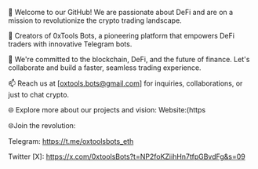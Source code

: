 🚀 Welcome to our GitHub! We are passionate about DeFi and are on a mission to revolutionize the crypto trading landscape.

🤖 Creators of 0xTools Bots, a pioneering platform that empowers DeFi traders with innovative Telegram bots. 

📝 We're committed to the blockchain, DeFi, and the future of finance. Let's collaborate and build a faster, seamless trading experience.

📫 Reach us at [oxtools.bots@gmail.com] for inquiries, collaborations, or just to chat crypto. 

🌐 Explore more about our projects and vision: Website:(https

🌐Join the revolution:

Telegram: https://t.me/oxtoolsbots_eth

Twitter [X]: https://x.com/0xtoolsBots?t=NP2foKZiihHn7tfpGBvdFg&s=09



<!---
OxtoolsBots/OxtoolsBots is a ✨ special ✨ repository because its `README.md` (this file) appears on your GitHub profile.
You can click the Preview link to take a look at your changes.
--->
